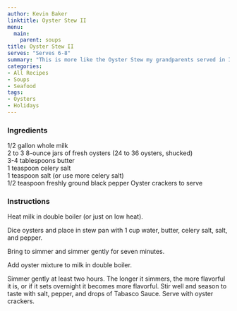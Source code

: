 ```yaml
---
author: Kevin Baker
linktitle: Oyster Stew II
menu:
  main:
    parent: soups
title: Oyster Stew II
serves: "Serves 6-8"
summary: "This is more like the Oyster Stew my grandparents served in Iowa, albeit with canned oysters when fresh are sorely wanted here. There's something truly appealing about the simplicity of it, though -- less a stew than hot buttery milk flavored with the lovely saline subtlety of oysters. "
categories:
- All Recipes
- Soups
- Seafood
tags: 
- Oysters
- Holidays
---
```

### Ingredients

<div class="ingredient-list">

1/2 gallon whole milk  
2 to 3 8-ounce jars of fresh oysters (24 to 36 oysters, shucked)  
3-4 tablespoons butter  
1 teaspoon celery salt  
1 teaspoon salt (or use more celery salt)  
1/2 teaspoon freshly ground black pepper 
Oyster crackers to serve  

</div>

### Instructions

Heat milk in double boiler (or just on low heat).

Dice oysters and place in stew pan with 1 cup water, butter, celery salt, salt, and pepper.

Bring to simmer and simmer gently for seven minutes.

Add oyster mixture to milk in double boiler.

Simmer gently at least two hours. The longer it simmers, the more flavorful it is, or if it sets overnight it becomes more flavorful. Stir well and season to taste with salt, pepper, and drops of Tabasco Sauce. Serve with oyster crackers.